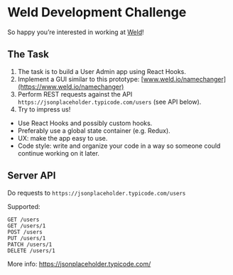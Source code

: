 # Weld Development Challenge

So happy you’re interested in working at [Weld](https://www.weld.io)!

## The Task

1. The task is to build a User Admin app using React Hooks.
2. Implement a GUI similar to this prototype: [www.weld.io/namechanger](https://www.weld.io/namechanger)
3. Perform REST requests against the API `https://jsonplaceholder.typicode.com/users` (see API below).
4. Try to impress us!
  - Use React Hooks and possibly custom hooks.
  - Preferably use a global state container (e.g. Redux).
  - UX: make the app easy to use.
  - Code style: write and organize your code in a way so someone could continue working on it later.

## Server API

Do requests to `https://jsonplaceholder.typicode.com/users`

Supported:

    GET /users
    GET /users/1
    POST /users
    PUT /users/1
    PATCH /users/1
    DELETE /users/1

More info: https://jsonplaceholder.typicode.com/
